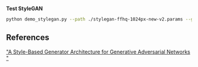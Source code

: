 **Test StyleGAN**

```bash
python demo_stylegan.py --path ./stylegan-ffhq-1024px-new-v2.params --gpu_id -1
```

## References
["A Style-Based Generator Architecture for Generative Adversarial Networks
"](https://arxiv.org/abs/1812.04948)